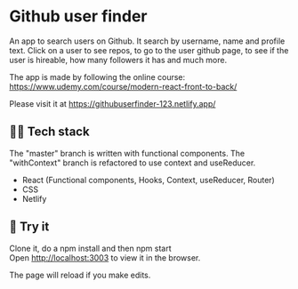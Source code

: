 # Github user finder

An app to search users on Github. It search by username, name and profile text. Click on a user to see repos, to go to the user github page, to see if the user is hireable, how many followers it has and much more.

The app is made by following the online course: https://www.udemy.com/course/modern-react-front-to-back/

Please visit it at https://githubuserfinder-123.netlify.app/

## 👨‍💻 Tech stack

The "master" branch is written with functional components. The "withContext" branch is refactored to use context and useReducer.

- React (Functional components, Hooks, Context, useReducer, Router)
- CSS
- Netlify

## 🧪 Try it

Clone it, do a npm install and then npm start
<br />
Open [http://localhost:3003](http://localhost:3003) to view it in the browser.

The page will reload if you make edits.<br />
